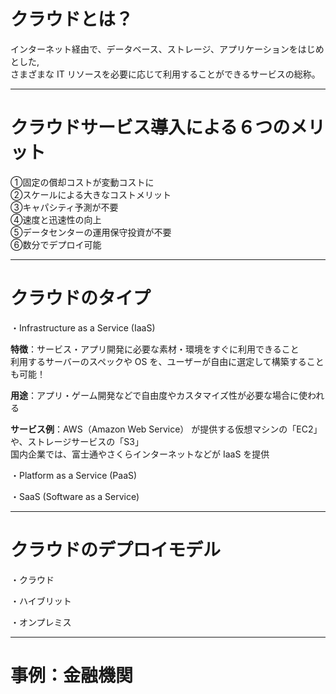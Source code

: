 # クラウドとは？

インターネット経由で、データベース、ストレージ、アプリケーションをはじめとした,   
さまざまな IT リソースを必要に応じて利用することができるサービスの総称。

---
# クラウドサービス導入による６つのメリット
①固定の償却コストが変動コストに   
②スケールによる大きなコストメリット   
③キャパシティ予測が不要   
④速度と迅速性の向上   
⑤データセンターの運用保守投資が不要   
⑥数分でデプロイ可能   

---
# クラウドのタイプ
・Infrastructure as a Service (IaaS)

**特徴**：サービス・アプリ開発に必要な素材・環境をすぐに利用できること   
利用するサーバーのスペックや OS を、ユーザーが自由に選定して構築することも可能！

**用途**：アプリ・ゲーム開発などで自由度やカスタマイズ性が必要な場合に使われる

**サービス例**：AWS（Amazon Web Service） が提供する仮想マシンの「EC2」や、ストレージサービスの「S3」   
国内企業では、富士通やさくらインターネットなどが IaaS を提供

・Platform as a Service (PaaS)




・SaaS (Software as a Service)

---
# クラウドのデプロイモデル
・クラウド

・ハイブリット

・オンプレミス

---
# 事例：金融機関

